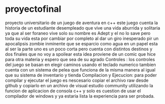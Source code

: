 # proyectofinal
proyecto universitario de un juego de aventura en c++
este juego cuenta la historia de un estudiante desempleado que vive una vida aburrida y solitaria ya que al ser foraneo vive solo su nombre es Adept y el no lo save pero toda su vida esta por cambiar por completo al dar un giro inesperado pir un apocalipsis zombie inminente que se esparcio como agua en un papel esta al ser la parte uno es un poco corta pero cuenta con distintos destinos y dos finales que no voy a spoilear esta idea proviene de un comic que hice para otra materia y espero que sea de su agrado
Controles :
los controles del juego se basan en elegir caminos usando el teclado numerico tambien cuenta con un sistema de pelea que funciona de la misma manera al igual que su sistema de inventario y tienda
Compilacion y Ejecucion:
para poder compilar y ejecutar el juego es nescesario copiar el archivo raw desde github y copiarlo en un archivo de visual estudio community utilizando la funcion de aplicacion de consola c++ y solo es cuestion de usar el compilador de windows y ya estaria lista la experiencia para ser probada.
